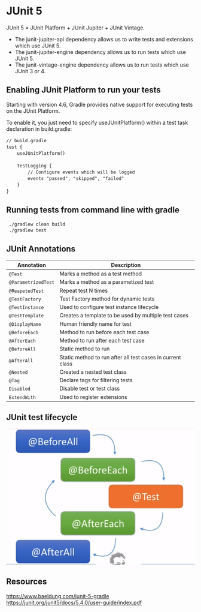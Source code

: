# JUnit 5

JUnit 5 = JUnit Platform + JUnit Jupiter + JUnit Vintage.  

- The junit-jupiter-api dependency allows us to write tests and extensions which use JUnit 5.
- The junit-jupiter-engine dependency allows us to run tests which use JUnit 5.
- The junit-vintage-engine dependency allows us to run tests which use JUnit 3 or 4.

## Enabling JUnit Platform to run your tests

Starting with version 4.6, Gradle provides native support for executing tests on the JUnit Platform. 

To enable it, you just need to specify useJUnitPlatform() within a test task declaration in
build.gradle:

```txt
// build.gradle
test {
    useJUnitPlatform()
    
    testLogging {
        // Configure events which will be logged
        events "passed", "skipped", "failed"
    }
}
```

## Running tests from command line with gradle

```console
 ./gradlew clean build
 ./gradlew test
```

## JUnit Annotations

| Annotation | Description |
|------------|-------------|
| `@Test` | Marks a method as a test method |
| `@ParametrizedTest` | Marks a method as a parametized test |
| `@ReapetedTest` | Repeat test N times |
| `@TestFactory` | Test Factory method for dynamic tests |
| `@TestInstance` | Used to configure test instance lifecycle |
| `@TestTemplate` | Creates a template to be used by multiple test cases |
| `@DisplayName` | Human friendly name for test |
| `@BeforeEach` | Method to run before each test case |
| `@AfterEach` | Method to run after each test case |
| `@BeforeAll` | Static method to run |
| `@AfterAll` | Static method to run after all test cases in current class |
| `@Nested` | Created a nested test class |
| `@Tag` | Declare tags for filtering tests |
| `Disabled` | Disable test or test class |
| `ExtendWith` | Used to register extensions |

## JUnit test lifecycle

![JUnit test lifecycle](readme/junit-lifecycle.png?raw=true "JUnit test lifecycle")

## Resources

https://www.baeldung.com/junit-5-gradle  
https://junit.org/junit5/docs/5.4.0/user-guide/index.pdf